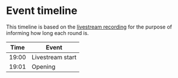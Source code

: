 # Event timeline

This timeline is based on the [livestream recording](https://www.twitch.tv/videos/1490280508) for the purpose of informing how long each round is.

| Time | Event |
| ---- | ---- |
| 19:00 | Livestream start |
| 19:01 | Opening |